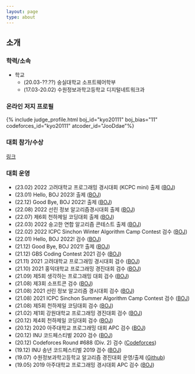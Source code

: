 ```yaml
---
layout: page
type: about
---
```


## 소개

### 학력/소속
* 학교
  * (20.03-??.??) 숭실대학교 소프트웨어학부
  * (17.03-20.02) 수원정보과학고등학교 디지털네트워크과

### 온라인 저지 프로필
{% include judge_profile.html boj_id="kyo20111" boj_bias="11" codeforces_id="kyo20111" atcoder_id="JooDdae"%}

### 대회 참가/수상
[링크](/about/award/)

### 대회 운영
* (23.02) 2022 고려대학교 프로그래밍 경시대회 (KCPC mini) 출제 ([BOJ](https://www.acmicpc.net/category/777))
* (23.01) Hello, BOJ 2023! 출제 ([BOJ](https://www.acmicpc.net/category/detail/3456))
* (22.12) Good Bye, BOJ 2022! 출제 ([BOJ](https://www.acmicpc.net/category/detail/3426))
* (22.08) 2022 선린 정보 알고리즘경시대회 출제 ([BOJ](https://www.acmicpc.net/category/detail/3176))
* (22.07) 제6회 천하제일 코딩대회 출제 ([BOJ](https://www.acmicpc.net/contest/view/834))
* (22.03) 2022 숭고한 연합 알고리즘 콘테스트 출제 ([BOJ](https://www.acmicpc.net/problem/24890))
* (22.02) 2022 ICPC Sinchon Winter Algorithm Camp Contest 검수 ([BOJ](https://www.acmicpc.net/contest/view/760))
* (22.01) Hello, BOJ 2022! 검수 ([BOJ](https://www.acmicpc.net/contest/view/753))
* (21.12) Good Bye, BOJ 2021! 출제 ([BOJ](https://www.acmicpc.net/problem/24044))
* (21.12) GBS Coding Contest 2021 검수 ([BOJ](https://www.acmicpc.net/contest/view/738))
* (21.11) 2021 고려대학교 프로그래밍 경시대회 검수 ([BOJ](https://www.acmicpc.net/contest/view/740))
* (21.10) 2021 홍익대학교 프로그래밍 경진대회 검수 ([BOJ](https://www.acmicpc.net/contest/view/686))
* (21.09) 제5회 생각하는 프로그래밍 대회 검수 ([BOJ](https://www.acmicpc.net/contest/view/697))
* (21.08) 제3회 소프트콘 검수 ([BOJ](https://www.acmicpc.net/contest/view/682))
* (21.08) 2021 선린 정보 알고리즘 경시대회 검수 ([BOJ](https://www.acmicpc.net/contest/view/688))
* (21.08) 2021 ICPC Sinchon Summer Algorithm Camp Contest 검수 ([BOJ](https://www.acmicpc.net/contest/view/681))
* (21.08) 제5회 천하제일 코딩대회 검수 ([BOJ](https://www.acmicpc.net/contest/view/663))
* (21.02) 제1회 강원대학교 프로그래밍 경진대회 검수 ([BOJ](https://www.acmicpc.net/category/518))
* (20.12) 제4회 천하제일 코딩대회 검수 ([BOJ](https://www.acmicpc.net/contest/view/581))
* (20.12) 2020 아주대학교 프로그래밍 대회 APC 검수 ([BOJ](https://www.acmicpc.net/contest/view/569))
* (20.12) INU 코드페스티벌 2020 검수 ([BOJ](https://www.acmicpc.net/contest/view/572))
* (20.12) Codeforces Round #688 (Div. 2) 검수 ([Codeforces](https://codeforces.com/blog/entry/85151))
* (19.12) INU 송년 코드페스티벌 2019 검수 ([BOJ](https://www.acmicpc.net/contest/view/496))
* (19.07) 수원정보과학고등학교 알고리즘 경진대회 운영/출제 ([Github](https://github.com/JooDdae/SWJB-CPC))
* (19.05) 2019 아주대학교 프로그래밍 경시대회 APC 검수 ([BOJ](https://www.acmicpc.net/contest/view/411))
